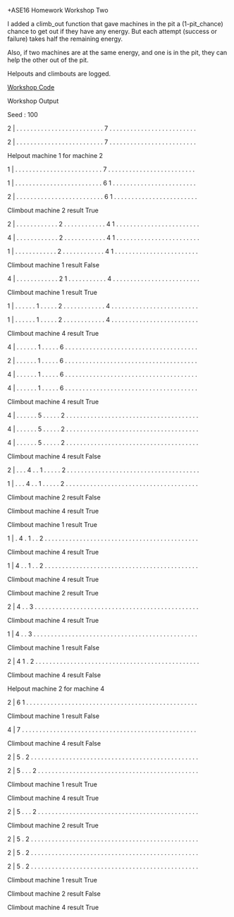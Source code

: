 +ASE16 Homework Workshop Two

I added a climb_out function that gave machines in the pit a (1-pit_chance) chance to get out if they have any energy.  But each attempt (success or failure) takes half the remaining energy.
 
Also, if two machines are at the same energy, and one is in the pit, they can help the other out of the pit.

Helpouts and climbouts are logged.


[Workshop Code](./fsms.ipynb)

Workshop Output

Seed :  100

2  |  . . . . . . . . . . . . . . . . . . . . . . . . . 7 . . . . . . . . . . . . . . . . . . . . . . . . .

2  |  . . . . . . . . . . . . . . . . . . . . . . . . . 7 . . . . . . . . . . . . . . . . . . . . . . . . .

Helpout machine 1 for machine 2

1  |  . . . . . . . . . . . . . . . . . . . . . . . . . 7 . . . . . . . . . . . . . . . . . . . . . . . . .

1  |  . . . . . . . . . . . . . . . . . . . . . . . . . 6 1 . . . . . . . . . . . . . . . . . . . . . . . .

2  |  . . . . . . . . . . . . . . . . . . . . . . . . . 6 1 . . . . . . . . . . . . . . . . . . . . . . . .

Climbout machine 2 result True

2  |  . . . . . . . . . . . . 2 . . . . . . . . . . . . 4 1 . . . . . . . . . . . . . . . . . . . . . . . .

4  |  . . . . . . . . . . . . 2 . . . . . . . . . . . . 4 1 . . . . . . . . . . . . . . . . . . . . . . . .

1  |  . . . . . . . . . . . . 2 . . . . . . . . . . . . 4 1 . . . . . . . . . . . . . . . . . . . . . . . .

Climbout machine 1 result False

4  |  . . . . . . . . . . . . 2 1 . . . . . . . . . . . 4 . . . . . . . . . . . . . . . . . . . . . . . . .

Climbout machine 1 result True

1  |  . . . . . . 1 . . . . . 2 . . . . . . . . . . . . 4 . . . . . . . . . . . . . . . . . . . . . . . . .

1  |  . . . . . . 1 . . . . . 2 . . . . . . . . . . . . 4 . . . . . . . . . . . . . . . . . . . . . . . . .

Climbout machine 4 result True

4  |  . . . . . . 1 . . . . . 6 . . . . . . . . . . . . . . . . . . . . . . . . . . . . . . . . . . . . . .

2  |  . . . . . . 1 . . . . . 6 . . . . . . . . . . . . . . . . . . . . . . . . . . . . . . . . . . . . . .

4  |  . . . . . . 1 . . . . . 6 . . . . . . . . . . . . . . . . . . . . . . . . . . . . . . . . . . . . . .

4  |  . . . . . . 1 . . . . . 6 . . . . . . . . . . . . . . . . . . . . . . . . . . . . . . . . . . . . . .

Climbout machine 4 result True

4  |  . . . . . . 5 . . . . . 2 . . . . . . . . . . . . . . . . . . . . . . . . . . . . . . . . . . . . . .

4  |  . . . . . . 5 . . . . . 2 . . . . . . . . . . . . . . . . . . . . . . . . . . . . . . . . . . . . . .

4  |  . . . . . . 5 . . . . . 2 . . . . . . . . . . . . . . . . . . . . . . . . . . . . . . . . . . . . . .

Climbout machine 4 result False

2  |  . . . 4 . . 1 . . . . . 2 . . . . . . . . . . . . . . . . . . . . . . . . . . . . . . . . . . . . . .

1  |  . . . 4 . . 1 . . . . . 2 . . . . . . . . . . . . . . . . . . . . . . . . . . . . . . . . . . . . . .

Climbout machine 2 result False

Climbout machine 4 result True

Climbout machine 1 result True

1  |  . 4 . 1 . . 2 . . . . . . . . . . . . . . . . . . . . . . . . . . . . . . . . . . . . . . . . . . . .

Climbout machine 4 result True

1  |  4 . . 1 . . 2 . . . . . . . . . . . . . . . . . . . . . . . . . . . . . . . . . . . . . . . . . . . .

Climbout machine 4 result True

Climbout machine 2 result True

2  |  4 . . 3 . . . . . . . . . . . . . . . . . . . . . . . . . . . . . . . . . . . . . . . . . . . . . . .

Climbout machine 4 result True

1  |  4 . . 3 . . . . . . . . . . . . . . . . . . . . . . . . . . . . . . . . . . . . . . . . . . . . . . .

Climbout machine 1 result False

2  |  4 1 . 2 . . . . . . . . . . . . . . . . . . . . . . . . . . . . . . . . . . . . . . . . . . . . . . .

Climbout machine 4 result False

Helpout machine 2 for machine 4

2  |  6 1 . . . . . . . . . . . . . . . . . . . . . . . . . . . . . . . . . . . . . . . . . . . . . . . . .

Climbout machine 1 result False

4  |  7 . . . . . . . . . . . . . . . . . . . . . . . . . . . . . . . . . . . . . . . . . . . . . . . . . .

Climbout machine 4 result False

2  |  5 . 2 . . . . . . . . . . . . . . . . . . . . . . . . . . . . . . . . . . . . . . . . . . . . . . . .

2  |  5 . . . 2 . . . . . . . . . . . . . . . . . . . . . . . . . . . . . . . . . . . . . . . . . . . . . .

Climbout machine 1 result True

Climbout machine 4 result True

2  |  5 . . . 2 . . . . . . . . . . . . . . . . . . . . . . . . . . . . . . . . . . . . . . . . . . . . . .

Climbout machine 2 result True

2  |  5 . 2 . . . . . . . . . . . . . . . . . . . . . . . . . . . . . . . . . . . . . . . . . . . . . . . .

2  |  5 . 2 . . . . . . . . . . . . . . . . . . . . . . . . . . . . . . . . . . . . . . . . . . . . . . . .

2  |  5 . 2 . . . . . . . . . . . . . . . . . . . . . . . . . . . . . . . . . . . . . . . . . . . . . . . .

Climbout machine 1 result True

Climbout machine 2 result False

Climbout machine 4 result True

